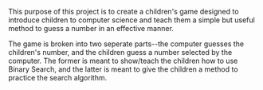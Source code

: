This purpose of this project is to create a children's game designed to introduce children to computer science and teach them a simple but useful method to guess a number in an effective manner. 

The game is broken into two seperate parts--the computer guesses the children's number, and the children guess a number selected by the computer. The former is meant to show/teach the children how to use Binary Search, and the latter is meant to give the children a method to practice the search algorithm.
